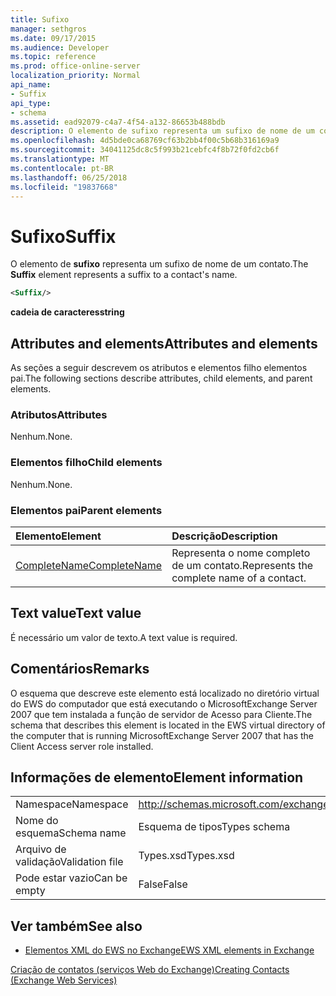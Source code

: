 ```yaml
---
title: Sufixo
manager: sethgros
ms.date: 09/17/2015
ms.audience: Developer
ms.topic: reference
ms.prod: office-online-server
localization_priority: Normal
api_name:
- Suffix
api_type:
- schema
ms.assetid: ead92079-c4a7-4f54-a132-86653b488bdb
description: O elemento de sufixo representa um sufixo de nome de um contato.
ms.openlocfilehash: 4d5bde0ca68769cf63b2bb4f00c5b68b316169a9
ms.sourcegitcommit: 34041125dc8c5f993b21cebfc4f8b72f0fd2cb6f
ms.translationtype: MT
ms.contentlocale: pt-BR
ms.lasthandoff: 06/25/2018
ms.locfileid: "19837668"
---
```

# <a name="suffix"></a><span data-ttu-id="91ac5-103">Sufixo</span><span class="sxs-lookup"><span data-stu-id="91ac5-103">Suffix</span></span>

<span data-ttu-id="91ac5-104">O elemento de **sufixo** representa um sufixo de nome de um contato.</span><span class="sxs-lookup"><span data-stu-id="91ac5-104">The **Suffix** element represents a suffix to a contact's name.</span></span> 
  
```xml
<Suffix/>
```

 <span data-ttu-id="91ac5-105">**cadeia de caracteres**</span><span class="sxs-lookup"><span data-stu-id="91ac5-105">**string**</span></span>
## <a name="attributes-and-elements"></a><span data-ttu-id="91ac5-106">Attributes and elements</span><span class="sxs-lookup"><span data-stu-id="91ac5-106">Attributes and elements</span></span>

<span data-ttu-id="91ac5-107">As seções a seguir descrevem os atributos e elementos filho elementos pai.</span><span class="sxs-lookup"><span data-stu-id="91ac5-107">The following sections describe attributes, child elements, and parent elements.</span></span>
  
### <a name="attributes"></a><span data-ttu-id="91ac5-108">Atributos</span><span class="sxs-lookup"><span data-stu-id="91ac5-108">Attributes</span></span>

<span data-ttu-id="91ac5-109">Nenhum.</span><span class="sxs-lookup"><span data-stu-id="91ac5-109">None.</span></span>
  
### <a name="child-elements"></a><span data-ttu-id="91ac5-110">Elementos filho</span><span class="sxs-lookup"><span data-stu-id="91ac5-110">Child elements</span></span>

<span data-ttu-id="91ac5-111">Nenhum.</span><span class="sxs-lookup"><span data-stu-id="91ac5-111">None.</span></span>
  
### <a name="parent-elements"></a><span data-ttu-id="91ac5-112">Elementos pai</span><span class="sxs-lookup"><span data-stu-id="91ac5-112">Parent elements</span></span>

|<span data-ttu-id="91ac5-113">**Elemento**</span><span class="sxs-lookup"><span data-stu-id="91ac5-113">**Element**</span></span>|<span data-ttu-id="91ac5-114">**Descrição**</span><span class="sxs-lookup"><span data-stu-id="91ac5-114">**Description**</span></span>|
|:-----|:-----|
|[<span data-ttu-id="91ac5-115">CompleteName</span><span class="sxs-lookup"><span data-stu-id="91ac5-115">CompleteName</span></span>](completename.md) <br/> |<span data-ttu-id="91ac5-116">Representa o nome completo de um contato.</span><span class="sxs-lookup"><span data-stu-id="91ac5-116">Represents the complete name of a contact.</span></span>  <br/> |
   
## <a name="text-value"></a><span data-ttu-id="91ac5-117">Text value</span><span class="sxs-lookup"><span data-stu-id="91ac5-117">Text value</span></span>

<span data-ttu-id="91ac5-118">É necessário um valor de texto.</span><span class="sxs-lookup"><span data-stu-id="91ac5-118">A text value is required.</span></span>
  
## <a name="remarks"></a><span data-ttu-id="91ac5-119">Comentários</span><span class="sxs-lookup"><span data-stu-id="91ac5-119">Remarks</span></span>

<span data-ttu-id="91ac5-120">O esquema que descreve este elemento está localizado no diretório virtual do EWS do computador que está executando o MicrosoftExchange Server 2007 que tem instalada a função de servidor de Acesso para Cliente.</span><span class="sxs-lookup"><span data-stu-id="91ac5-120">The schema that describes this element is located in the EWS virtual directory of the computer that is running MicrosoftExchange Server 2007 that has the Client Access server role installed.</span></span>
  
## <a name="element-information"></a><span data-ttu-id="91ac5-121">Informações de elemento</span><span class="sxs-lookup"><span data-stu-id="91ac5-121">Element information</span></span>

|||
|:-----|:-----|
|<span data-ttu-id="91ac5-122">Namespace</span><span class="sxs-lookup"><span data-stu-id="91ac5-122">Namespace</span></span>  <br/> |http://schemas.microsoft.com/exchange/services/2006/types  <br/> |
|<span data-ttu-id="91ac5-123">Nome do esquema</span><span class="sxs-lookup"><span data-stu-id="91ac5-123">Schema name</span></span>  <br/> |<span data-ttu-id="91ac5-124">Esquema de tipos</span><span class="sxs-lookup"><span data-stu-id="91ac5-124">Types schema</span></span>  <br/> |
|<span data-ttu-id="91ac5-125">Arquivo de validação</span><span class="sxs-lookup"><span data-stu-id="91ac5-125">Validation file</span></span>  <br/> |<span data-ttu-id="91ac5-126">Types.xsd</span><span class="sxs-lookup"><span data-stu-id="91ac5-126">Types.xsd</span></span>  <br/> |
|<span data-ttu-id="91ac5-127">Pode estar vazio</span><span class="sxs-lookup"><span data-stu-id="91ac5-127">Can be empty</span></span>  <br/> |<span data-ttu-id="91ac5-128">False</span><span class="sxs-lookup"><span data-stu-id="91ac5-128">False</span></span>  <br/> |
   
## <a name="see-also"></a><span data-ttu-id="91ac5-129">Ver também</span><span class="sxs-lookup"><span data-stu-id="91ac5-129">See also</span></span>



- [<span data-ttu-id="91ac5-130">Elementos XML do EWS no Exchange</span><span class="sxs-lookup"><span data-stu-id="91ac5-130">EWS XML elements in Exchange</span></span>](ews-xml-elements-in-exchange.md)


[<span data-ttu-id="91ac5-131">Criação de contatos (serviços Web do Exchange)</span><span class="sxs-lookup"><span data-stu-id="91ac5-131">Creating Contacts (Exchange Web Services)</span></span>](http://msdn.microsoft.com/library/4845917e-70d1-481c-bbd7-011ec6571789%28Office.15%29.aspx)

